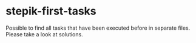 # stepik-first-tasks

Possible to find all tasks that have been executed before in separate files.
Please take a look at solutions.